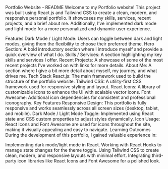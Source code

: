Portfolio Website - README
Welcome to my Portfolio website! This project was built using React.js and Tailwind CSS to create a clean, modern, and responsive personal portfolio. It showcases my skills, services, recent projects, and a brief about me. Additionally, I’ve implemented dark mode and light mode for a more personalized and dynamic user experience.

Features
Dark Mode / Light Mode: Users can toggle between dark and light modes, giving them the flexibility to choose their preferred theme.
Hero Section: A bold introductory section where I introduce myself and provide a quick overview of what I do.
Skills / Services: A section highlighting my key skills and services I offer.
Recent Projects: A showcase of some of the most recent projects I’ve worked on with links for more details.
About Me: A section where I give a bit more detail about myself, my journey, and what drives me.
Tech Stack
React.js: The main framework used to build the structure of the portfolio website.
Tailwind CSS: A utility-first CSS framework used for responsive styling and layout.
React Icons: A library of customizable icons to enhance the UI with scalable vector icons.
Font Awesome: Additional icon dependencies for consistent and professional iconography.
Key Features
Responsive Design: This portfolio is fully responsive and works seamlessly across all screen sizes (desktop, tablet, and mobile).
Dark Mode / Light Mode Toggle: Implemented using React state and CSS custom properties to adjust styles dynamically.
Icon Usage: React Icons and Font Awesome are used for icons throughout the site, making it visually appealing and easy to navigate.
Learning Outcomes
During the development of this portfolio, I gained valuable experience in:

Implementing dark mode/light mode in React.
Working with React Hooks to manage state changes for the theme toggle.
Using Tailwind CSS to create clean, modern, and responsive layouts with minimal effort.
Integrating third-party icon libraries like React Icons and Font Awesome for a polished look.
